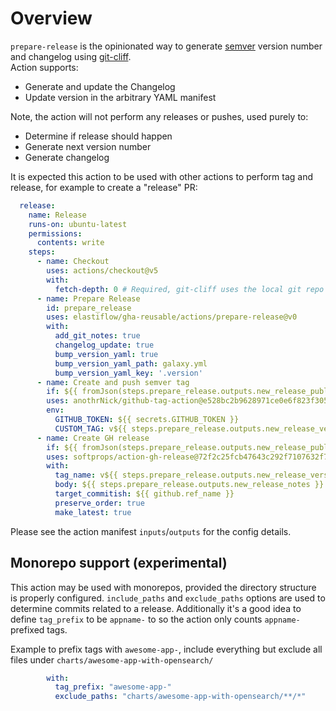 # Overview

`prepare-release` is the opinionated way to generate [semver](https://semver.org/) version number and changelog using [git-cliff](https://git-cliff.org/docs/).  
Action supports:

- Generate and update the Changelog
- Update version in the arbitrary YAML manifest

Note, the action will not perform any releases or pushes, used purely to:

- Determine if release should happen
- Generate next version number
- Generate changelog

It is expected this action to be used with other actions to perform tag and release, for example to create a "release" PR:

```yaml
  release:
    name: Release
    runs-on: ubuntu-latest
    permissions:
      contents: write
    steps:
      - name: Checkout
        uses: actions/checkout@v5
        with:
          fetch-depth: 0 # Required, git-cliff uses the local git repo to read through tags and commits
      - name: Prepare Release
        id: prepare_release
        uses: elastiflow/gha-reusable/actions/prepare-release@v0
        with:
          add_git_notes: true
          changelog_update: true
          bump_version_yaml: true
          bump_version_yaml_path: galaxy.yml
          bump_version_yaml_key: '.version'
      - name: Create and push semver tag
        if: ${{ fromJson(steps.prepare_release.outputs.new_release_published) }}
        uses: anothrNick/github-tag-action@e528bc2b9628971ce0e6f823f3052d1dcd9d512c
        env:
          GITHUB_TOKEN: ${{ secrets.GITHUB_TOKEN }}
          CUSTOM_TAG: v${{ steps.prepare_release.outputs.new_release_version }}
      - name: Create GH release
        if: ${{ fromJson(steps.prepare_release.outputs.new_release_published) }}
        uses: softprops/action-gh-release@72f2c25fcb47643c292f7107632f7a47c1df5cd8
        with:
          tag_name: v${{ steps.prepare_release.outputs.new_release_version }}
          body: ${{ steps.prepare_release.outputs.new_release_notes }}
          target_commitish: ${{ github.ref_name }}
          preserve_order: true
          make_latest: true
```

Please see the action manifest `inputs`/`outputs` for the config details.

## Monorepo support (experimental)

This action may be used with monorepos, provided the directory structure is properly configured. `include_paths` and `exclude_paths` options are used to determine commits related to a release.
Additionally it's a good idea to define `tag_prefix` to be `appname-` to so the action only counts `appname-` prefixed tags.

Example to prefix tags with `awesome-app-`, include everything but exclude all files under `charts/awesome-app-with-opensearch/`
```yaml
        with:
          tag_prefix: "awesome-app-"
          exclude_paths: "charts/awesome-app-with-opensearch/**/*"
```
